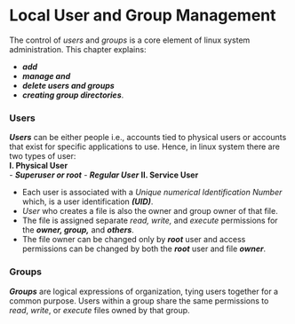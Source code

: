 # Local User and Group Management

The control of _users_ and _groups_ is a core element of linux system administration. This chapter explains:
  - **_add_**
  - **_manage and_**
  - **_delete users and groups_**
  - **_creating group directories_**.

### Users
**_Users_** can be either people i.e., accounts tied to physical users or accounts that exist for specific applications to use. Hence, in linux system there are two types of user: <br>
  **I. Physical User** <br>
    - **_Superuser or root_**
    - **_Regular User_**
  **II. Service User** <br>

  - Each user is associated with a _Unique numerical Identification Number_ which, is a user identification **_(UID)_**. 
  - _User_ who creates a file is also the owner and group owner of that file.
  - The file is assigned separate _read, write,_ and _execute_ permissions for the **_owner, group,_** and **_others_**. 
  - The file owner can be changed only by **_root_** user and access permissions can be changed by both the _**root**_ user and file **_owner_**.

### Groups
**_Groups_** are logical expressions of organization, tying users together for a common purpose. Users within a group share the same permissions to _read_, _write_, or _execute_ files owned by that group.
